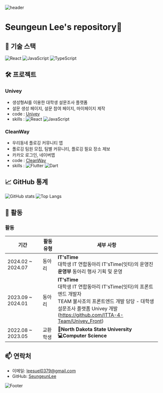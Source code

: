 ![header](https://capsule-render.vercel.app/api?type=waving&color=64AEFF&fontColor=FFFFFF&height=300&section=header&text=🪼Seungeun's%20Hub🪼&fontSize=50)

# Seungeun Lee's repository👋

## 🔧 기술 스택

![React](https://img.shields.io/badge/React-61DAFB?style=for-the-badge&logo=react&logoColor=black)
![JavaScript](https://img.shields.io/badge/JavaScript-F7DF1E?style=for-the-badge&logo=javascript&logoColor=black)
![TypeScript](https://img.shields.io/badge/TypeScript-3178C6?style=for-the-badge&logo=typescript&logoColor=black)

## 🛠 프로젝트

### Univey

- 생성형AI를 이용한 대학생 설문조사 플랫폼
- 설문 생성 페이지, 설문 참여 페이지, 마이페이지 제작
- code : [Univey](https://github.com/ITTA-4-Team/Univey_Front)
- skills : ![React](https://img.shields.io/badge/React-61DAFB?style=for-the-badge&logo=react&logoColor=black) ![JavaScript](https://img.shields.io/badge/JavaScript-F7DF1E?style=for-the-badge&logo=javascript&logoColor=black)

### CleanWay

- 우리동네 플로깅 커뮤니티 앱
- 폴로깅 팀원 모집, 팀별 커뮤니티, 플로깅 필요 장소 제보
- 카카오 로그인, 네이버맵
- code : [CleanWay](https://github.com/SWUCleanWay/CleanWay_FE)
- skills : ![Flutter](https://img.shields.io/badge/Flutter-42CAF5?style=for-the-badge&logo=flutter&logoColor=black) ![Dart](https://img.shields.io/badge/Dart-01B4AA?style=for-the-badge&logo=dart&logoColor=black)

## 📈 GitHub 통계

![GitHub stats](https://github-readme-stats.vercel.app/api?username=lse415&show_icons=true&theme=radical)
![Top Langs](https://github-readme-stats.vercel.app/api/top-langs/?username=lse415&layout=compact&theme=radical)

## 🌱 활동

### 활동

| 기간              | 활동 유형 | 세부 사항                                                                                                                                                              |
| ----------------- | --------- | ---------------------------------------------------------------------------------------------------------------------------------------------------------------------- |
| 2024.02 ~ 2024.07 | 동아리    | **IT'sTime**<br>대학생 IT 연합동아리 IT'sTime(잇타)의 운영진<br>**운영부** 동아리 행사 기획 및 운영 |
| 2023.09 ~ 2024.01 | 동아리 | **IT'sTime**<br>대학생 IT 연합동아리 IT'sTime(잇타)의 프론트엔드 개발자<br>TEAM 불사조의 프론트엔드 개발 담당 - 대학생 설문조사 플랫폼 Univey 개발<br>(https://github.com/ITTA-4-Team/Univey_Front) |
| 2022.08 ~ 2023.05 | 교환학생 | **🦬North Dakota State University**<br> **💻Computer Science** <br> |

## 📫 연락처

- 이메일: [leesuel0379@gmail.com](leesuel0379@gmail.com)
- GitHub: [SeungeunLee](https://github.com/lse415)

![Footer](https://capsule-render.vercel.app/api?type=waving&color=64AEFF&height=200&section=footer)

<!--
**lse415/lse415** is a ✨ _special_ ✨ repository because its `README.md` (this file) appears on your GitHub profile.

Here are some ideas to get you started:

- 🔭 I’m currently working on ...
- 🌱 I’m currently learning ...
- 👯 I’m looking to collaborate on ...
- 🤔 I’m looking for help with ...
- 💬 Ask me about ...
- 📫 How to reach me: ...
- 😄 Pronouns: ...
- ⚡ Fun fact: ...
-->
